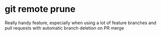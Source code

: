 # git remote prune <remote name>

Really handy feature, especially when using a lot of feature branches and pull requests with automatic branch deletion on PR merge
